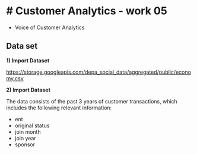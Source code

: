# # Customer Analytics - work 05
 - Voice of Customer Analytics


## Data set

**1) Import Dataset**

  https://storage.googleapis.com/depa_social_data/aggregated/public/economy.csv

**2) Import Dataset**

The data consists of the past 3 years of customer transactions, which includes the following relevant information:
- ent
- original status
- join month
- join year
- sponsor
